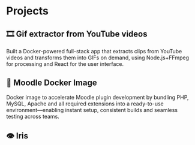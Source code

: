 <!-- 
id: projects
style: "display: none;"
-->

# Projects

## 🎞️ Gif extractor from YouTube videos

Built a Docker-powered full-stack app that extracts clips from YouTube videos and transforms them into GIFs on demand, using Node.js+FFmpeg for processing and React for the user interface.

## 🐳 Moodle Docker Image

Docker image to accelerate Moodle plugin development by bundling PHP, MySQL, Apache and all required extensions into a ready-to-use environment—enabling instant setup, consistent builds and seamless testing across teams.

## 👁️ Iris
